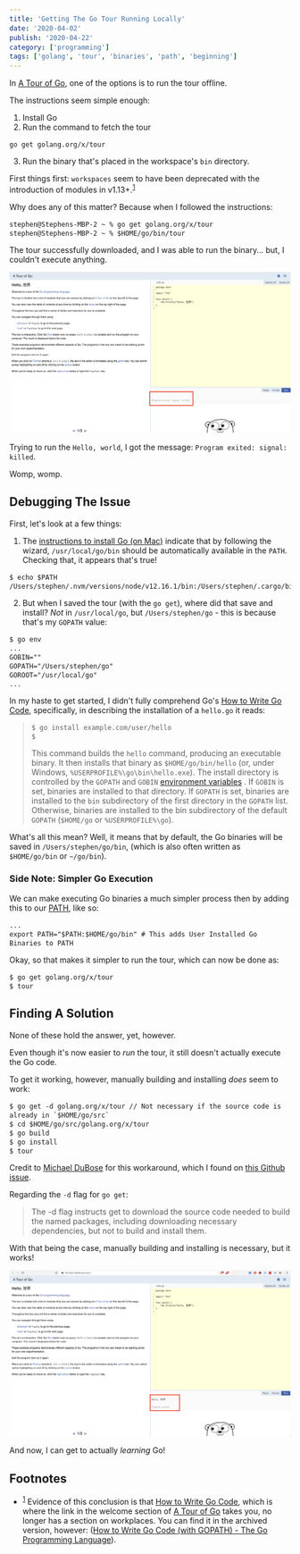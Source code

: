 ```yaml
---
title: 'Getting The Go Tour Running Locally'
date: '2020-04-02'
publish: '2020-04-22'
category: ['programming']
tags: ['golang', 'tour', 'binaries', 'path', 'beginning']
---
```


In [A Tour of Go](https://tour.golang.org/), one of the options is to run the tour offline.

The instructions seem simple enough:

1. Install Go
2. Run the command to fetch the tour

```shell
go get golang.org/x/tour
```

3. Run the binary that's placed in the workspace's `bin` directory.

First things first: `workspaces` seem to have been deprecated with the introduction of modules in v1.13+.<sup>[1](#footnotes)</sup><a id="fn1"></a>

Why does any of this matter? Because when I followed the instructions:

```shell
stephen@Stephens-MBP-2 ~ % go get golang.org/x/tour
stephen@Stephens-MBP-2 ~ % $HOME/go/bin/tour
```

The tour successfully downloaded, and I was able to run the binary... but, I couldn't execute anything.

![](./signal-killed.png)

Trying to run the `Hello, world`, I got the message: `Program exited: signal: killed`.

Womp, womp.

## Debugging The Issue

First, let's look at a few things:

1. The [instructions to install Go (on Mac)](https://golang.org/doc/install?download=go1.14.1.darwin-amd64.pkg) indicate that by following the wizard, `/usr/local/go/bin` should be automatically available in the `PATH`. Checking that, it appears that's true!

```shell
$ echo $PATH
/Users/stephen/.nvm/versions/node/v12.16.1/bin:/Users/stephen/.cargo/bin:/usr/local/bin:/usr/bin:/bin:/usr/sbin:/sbin:/usr/local/go/bin:/Users/stephen/.cargo/bin
```

2. But when I saved the tour (with the `go get`), where did that save and install? _Not_ in `/usr/local/go`, but `/Users/stephen/go` - this is because that's my `GOPATH` value:

```shell
$ go env
...
GOBIN=""
GOPATH="/Users/stephen/go"
GOROOT="/usr/local/go"
...
```

In my haste to get started, I didn't fully comprehend Go's [How to Write Go Code](https://golang.org/doc/code.html), specifically, in describing the installation of a `hello.go` it reads:

> ```shell
> $ go install example.com/user/hello
> $
> ```
> This command builds the `hello` command, producing an executable binary. It then installs that binary as `$HOME/go/bin/hello` (or, under Windows, `%USERPROFILE%\go\bin\hello.exe`).
> The install directory is controlled by the `GOPATH` and `GOBIN` [environment variables](https://golang.org/cmd/go/#hdr-Environment_variables) . If `GOBIN` is set, binaries are installed to that directory. If `GOPATH` is set, binaries are installed to the `bin` subdirectory of the first directory in the `GOPATH` list. Otherwise, binaries are installed to the bin subdirectory of the default `GOPATH` (`$HOME/go` or `%USERPROFILE%\go`).

What's all this mean? Well, it means that by default, the Go binaries will be saved in `/Users/stephen/go/bin`, (which is also often written as `$HOME/go/bin` or `~/go/bin`).

### Side Note: Simpler Go Execution
We can make executing Go binaries a much simpler process then by adding this to our [PATH](../../2020-04-15/path-variable-modifying), like so:

```txt:title=".zshrc"
...
export PATH="$PATH:$HOME/go/bin" # This adds User Installed Go Binaries to PATH
```

Okay, so that makes it simpler to run the tour, which can now be done as:

```shell
$ go get golang.org/x/tour
$ tour
```

## Finding A Solution
None of these hold the answer, yet, however.

Even though it's now easier to _run_ the tour, it still doesn't actually execute the Go code.

To get it working, however, manually building and installing _does_ seem to work:

```
$ go get -d golang.org/x/tour // Not necessary if the source code is already in `$HOME/go/src`
$ cd $HOME/go/src/golang.org/x/tour
$ go build
$ go install
$ tour
```

Credit to [Michael DuBose](https://github.com/mhdubose) for this workaround, which I found on [this Github issue](https://github.com/golang/tour/issues/866#issuecomment-576387197).

Regarding the `-d` flag for `go get`:
> The -d flag instructs get to download the source code needed to build
the named packages, including downloading necessary dependencies,
but not to build and install them.

With that being the case, manually building and installing is necessary, but it works!

![](./success.png)

And now, I can get to actually _learning_ Go!

## Footnotes

-   <sup>[1](#fn1)</sup> Evidence of this conclusion is that [How to Write Go Code](https://golang.org/doc/code.html), which is where the link in the welcome section of [A Tour of Go](https://tour.golang.org/welcome/3) takes you, no longer has a section on workplaces. You can find it in the archived version, however: ([How to Write Go Code (with GOPATH) - The Go Programming Language](https://golang.org/doc/gopath_code.html#Workspaces)).
